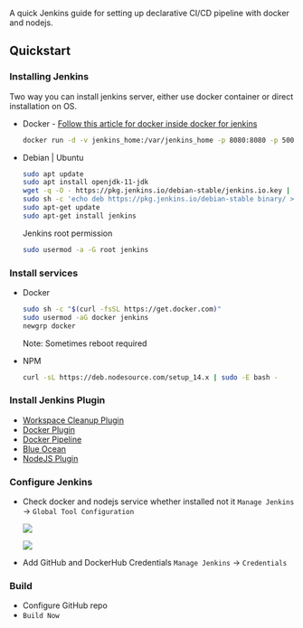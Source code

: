 

A quick Jenkins guide for setting up declarative CI/CD pipeline with docker and nodejs.



## Quickstart



### Installing Jenkins

Two way you can install jenkins server, either use docker container or direct installation on OS.

- Docker - [Follow this article for docker inside docker for jenkins](https://itnext.io/docker-inside-docker-for-jenkins-d906b7b5f527)

  ```bash
  docker run -d -v jenkins_home:/var/jenkins_home -p 8080:8080 -p 50000:50000 jenkins/jenkins:lts
  ```

- Debian | Ubuntu

  ```bash
  sudo apt update
  sudo apt install openjdk-11-jdk
  wget -q -O - https://pkg.jenkins.io/debian-stable/jenkins.io.key | sudo apt-key add -
  sudo sh -c 'echo deb https://pkg.jenkins.io/debian-stable binary/ > /etc/apt/sources.list.d/jenkins.list'
  sudo apt-get update
  sudo apt-get install jenkins
  ```

  Jenkins root permission

  ```bash
  sudo usermod -a -G root jenkins
  ```

  

### Install services

- Docker

  ```bash
  sudo sh -c "$(curl -fsSL https://get.docker.com)"
  sudo usermod -aG docker jenkins
  newgrp docker
  ```
  Note: Sometimes reboot required

- NPM

  ```bash
  curl -sL https://deb.nodesource.com/setup_14.x | sudo -E bash -
  ```

  

### Install Jenkins Plugin

- [Workspace Cleanup Plugin](https://plugins.jenkins.io/ws-cleanup)
- [Docker Plugin](https://plugins.jenkins.io/docker-plugin)
- [Docker Pipeline](https://plugins.jenkins.io/docker-workflow)
- [Blue Ocean](https://plugins.jenkins.io/blueocean)
- [NodeJS Plugin](https://plugins.jenkins.io/nodejs)



### Configure Jenkins

- Check docker and nodejs service whether installed not it `Manage Jenkins` -> `Global Tool Configuration`

  ![](https://i.imgur.com/XKoODMD.png)

  ![](https://i.imgur.com/QwoAbZg.png)

- Add GitHub and DockerHub Credentials `Manage Jenkins` -> `Credentials`

  

### Build

- Configure GitHub repo
- `Build Now`
